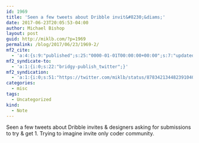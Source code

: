 ```yaml
---
id: 1969
title: 'Seen a few tweets about Dribble invit&#8230;&diams;'
date: 2017-06-23T20:05:53-04:00
author: Michael Bishop
layout: post
guid: http://miklb.com/?p=1969
permalink: /blog/2017/06/23/1969-2/
mf2_cite:
  - 'a:4:{s:9:"published";s:25:"0000-01-01T00:00:00+00:00";s:7:"updated";s:25:"0000-01-01T00:00:00+00:00";s:8:"category";a:1:{i:0;s:0:"";}s:6:"author";a:0:{}}'
mf2_syndicate-to:
  - 'a:1:{i:0;s:22:"bridgy-publish_twitter";}'
mf2_syndication:
  - 'a:1:{i:0;s:51:"https://twitter.com/miklb/status/878342134482391040";}'
categories:
  - misc
tags:
  - Uncategorized
kind:
  - Note
---
```

Seen a few tweets about Dribble invites & designers asking for submissions to try & get 1. Trying to imagine invite only coder community.
